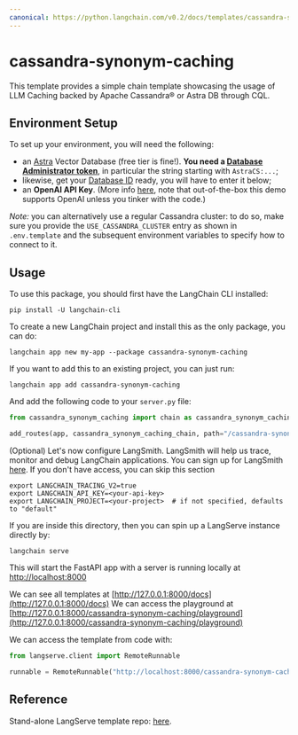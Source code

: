 ```yaml
---
canonical: https://python.langchain.com/v0.2/docs/templates/cassandra-synonym-caching/
---
```


# cassandra-synonym-caching

This template provides a simple chain template showcasing the usage of LLM Caching backed by Apache Cassandra® or Astra DB through CQL.

## Environment Setup

To set up your environment, you will need the following:

- an [Astra](https://astra.datastax.com) Vector Database (free tier is fine!). **You need a [Database Administrator token](https://awesome-astra.github.io/docs/pages/astra/create-token/#c-procedure)**, in particular the string starting with `AstraCS:...`;
- likewise, get your [Database ID](https://awesome-astra.github.io/docs/pages/astra/faq/#where-should-i-find-a-database-identifier) ready, you will have to enter it below;
- an **OpenAI API Key**. (More info [here](https://cassio.org/start_here/#llm-access), note that out-of-the-box this demo supports OpenAI unless you tinker with the code.)

_Note:_ you can alternatively use a regular Cassandra cluster: to do so, make sure you provide the `USE_CASSANDRA_CLUSTER` entry as shown in `.env.template` and the subsequent environment variables to specify how to connect to it.

## Usage

To use this package, you should first have the LangChain CLI installed:

```shell
pip install -U langchain-cli
```

To create a new LangChain project and install this as the only package, you can do:

```shell
langchain app new my-app --package cassandra-synonym-caching
```

If you want to add this to an existing project, you can just run:

```shell
langchain app add cassandra-synonym-caching
```

And add the following code to your `server.py` file:
```python
from cassandra_synonym_caching import chain as cassandra_synonym_caching_chain

add_routes(app, cassandra_synonym_caching_chain, path="/cassandra-synonym-caching")
```

(Optional) Let's now configure LangSmith. 
LangSmith will help us trace, monitor and debug LangChain applications. 
You can sign up for LangSmith [here](https://smith.langchain.com/). 
If you don't have access, you can skip this section


```shell
export LANGCHAIN_TRACING_V2=true
export LANGCHAIN_API_KEY=<your-api-key>
export LANGCHAIN_PROJECT=<your-project>  # if not specified, defaults to "default"
```

If you are inside this directory, then you can spin up a LangServe instance directly by:

```shell
langchain serve
```

This will start the FastAPI app with a server is running locally at 
[http://localhost:8000](http://localhost:8000)

We can see all templates at [http://127.0.0.1:8000/docs](http://127.0.0.1:8000/docs)
We can access the playground at [http://127.0.0.1:8000/cassandra-synonym-caching/playground](http://127.0.0.1:8000/cassandra-synonym-caching/playground)  

We can access the template from code with:

```python
from langserve.client import RemoteRunnable

runnable = RemoteRunnable("http://localhost:8000/cassandra-synonym-caching")
```

## Reference

Stand-alone LangServe template repo: [here](https://github.com/hemidactylus/langserve_cassandra_synonym_caching).